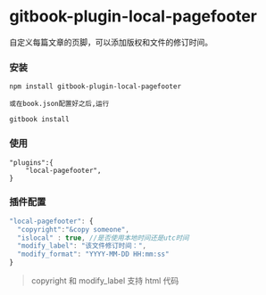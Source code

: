 # gitbook-plugin-local-pagefooter

自定义每篇文章的页脚，可以添加版权和文件的修订时间。

### 安装

```
npm install gitbook-plugin-local-pagefooter

或在book.json配置好之后,运行

gitbook install
```

### 使用

```
"plugins":{
	"local-pagefooter",
}
```

### 插件配置

```javascript
"local-pagefooter": {
  "copyright":"&copy someone",
  "islocal" : true, //是否使用本地时间还是utc时间
  "modify_label": "该文件修订时间：",
  "modify_format": "YYYY-MM-DD HH:mm:ss"
}
```

> copyright 和 modify_label 支持 html 代码
